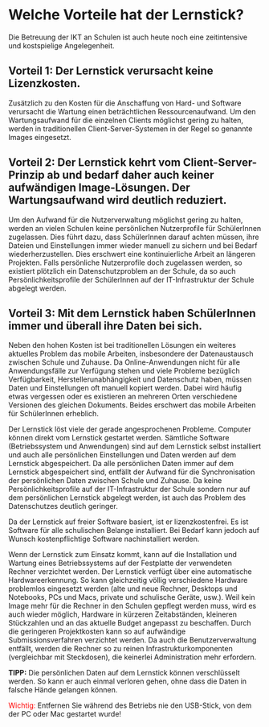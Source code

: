 # Welche Vorteile hat der Lernstick?

Die Betreuung der IKT an Schulen ist auch heute noch eine zeitintensive und kostspielige Angelegenheit.

## Vorteil 1: Der Lernstick verursacht keine Lizenzkosten.

Zusätzlich zu den Kosten für die Anschaffung von Hard- und Software verursacht die Wartung einen beträchtlichen Ressourcenaufwand. Um den Wartungsaufwand für die einzelnen Clients möglichst gering zu halten, werden in traditionellen Client-Server-Systemen in der Regel so genannte Images eingesetzt. 

## Vorteil 2: Der Lernstick kehrt vom Client-Server-Prinzip ab und bedarf daher auch keiner aufwändigen Image-Lösungen. Der Wartungsaufwand wird deutlich reduziert.

Um den Aufwand für die Nutzerverwaltung möglichst gering zu halten, werden an vielen Schulen keine persönlichen Nutzerprofile für SchülerInnen zugelassen. Dies führt dazu, dass SchülerInnen darauf achten müssen, ihre Dateien und Einstellungen immer wieder manuell zu sichern und bei Bedarf wiederherzustellen. Dies erschwert eine kontinuierliche Arbeit an längeren Projekten. Falls persönliche Nutzerprofile doch zugelassen werden, so existiert plötzlich ein Datenschutzproblem an der Schule, da so auch Persönlichkeitsprofile der SchülerInnen auf der IT-Infrastruktur der Schule abgelegt werden. 

## Vorteil 3: Mit dem Lernstick haben SchülerInnen immer und überall ihre Daten bei sich.

Neben den hohen Kosten ist bei traditionellen Lösungen ein weiteres aktuelles Problem das mobile Arbeiten, insbesondere der Datenaustausch zwischen Schule und Zuhause. Da Online-Anwendungen nicht für alle Anwendungsfälle zur Verfügung stehen und viele Probleme bezüglich Verfügbarkeit, Herstellerunabhängigkeit und Datenschutz haben, müssen Daten und Einstellungen oft manuell kopiert werden. Dabei wird häufig etwas vergessen oder es existieren an mehreren Orten verschiedene Versionen des gleichen Dokuments. Beides erschwert das mobile Arbeiten für SchülerInnen erheblich.

Der Lernstick löst viele der gerade angesprochenen Probleme. Computer können direkt vom Lernstick gestartet werden. Sämtliche Software (Betriebssystem und Anwendungen) sind auf dem Lernstick selbst installiert und auch alle persönlichen Einstellungen und Daten werden auf dem Lernstick abgespeichert. Da alle persönlichen Daten immer auf dem Lernstick abgespeichert sind, entfällt der Aufwand für die Synchronisation der persönlichen Daten zwischen Schule und Zuhause. Da keine Persönlichkeitsprofile auf der IT-Infrastruktur der Schule sondern nur auf dem persönlichen Lernstick abgelegt werden, ist auch das Problem des Datenschutzes deutlich geringer.

Da der Lernstick auf freier Software basiert, ist er lizenzkostenfrei. Es ist Software für alle schulischen Belange installiert. Bei Bedarf kann jedoch auf Wunsch kostenpflichtige Software nachinstalliert werden.

Wenn der Lernstick zum Einsatz kommt, kann auf die Installation und Wartung eines Betriebs­systems auf der Festplatte der verwendeten Rechner verzichtet werden. Der Lernstick verfügt über eine automatische Hardwareerkennung. So kann gleichzeitig völlig verschiedene Hardware problemlos eingesetzt werden (alte und neue Rechner, Desktops und Notebooks, PCs und Macs, private und schulische Geräte, usw.). Weil kein Image mehr für die Rechner in den Schulen gepflegt werden muss, wird es auch wieder möglich, Hardware in kürzeren Zeitabständen, kleineren Stückzahlen und an das aktuelle Budget angepasst zu beschaffen. Durch die geringeren Projektkosten kann so auf aufwändige Submissionsverfahren verzichtet werden. Da auch die Benutzer­verwaltung entfällt, werden die Rechner so zu reinen Infrastrukturkomponenten (vergleichbar mit Steckdosen), die keinerlei Administration mehr erfordern.

**TIPP:** Die persönlichen Daten auf dem Lernstick können verschlüsselt werden. So kann er auch einmal verloren gehen, ohne dass die Daten in falsche Hände gelangen können.

<span style="color:red">Wichtig: </span> Entfernen Sie während des Betriebs nie den USB-Stick, von dem der PC oder Mac gestartet wurde!